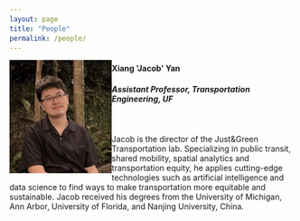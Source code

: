 ```yaml
---
layout: page
title: "People"
permalink: /people/
---
```




<img align="left" height="200" src="https://github.com/jacobyan0/jacobyan0.github.io/raw/master/images/photos/Yan.jpg" style="vertical-align:middle"> 

#### Xiang 'Jacob' Yan
##### Assistant Professor, Transportation Engineering, UF

&nbsp;

Jacob is the director of the Just&Green Transportation lab. Specializing in public transit, shared mobility, spatial analytics and transportation equity, he applies cutting-edge technologies such as artificial intelligence and data science to find ways to make transportation more equitable and sustainable. Jacob received his degrees from the University of Michigan, Ann Arbor, University of Florida, and Nanjing University, China. 
